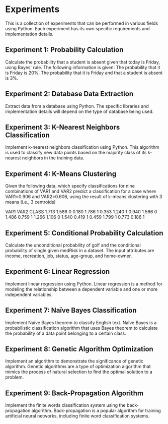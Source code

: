 # Experiments
This is a collection of experiments that can be performed in various fields using Python. Each experiment has its own specific requirements and implementation details.

## Experiment 1: Probability Calculation
Calculate the probability that a student is absent given that today is Friday, using Bayes' rule. The following information is given:
The probability that it is Friday is 20%.
The probability that it is Friday and that a student is absent is 3%.

## Experiment 2: Database Data Extraction
Extract data from a database using Python. The specific libraries and implementation details will depend on the type of database being used.

## Experiment 3: K-Nearest Neighbors Classification
Implement k-nearest neighbors classification using Python. This algorithm is used to classify new data points based on the majority class of its k-nearest neighbors in the training data.

## Experiment 4: K-Means Clustering
Given the following data, which specify classifications for nine combinations of VAR1 and VAR2 predict a classification for a case where VAR1=0.906 and VAR2=0.606, using the result of k-means clustering with 3 means (i.e., 3 centroids)

VAR1	VAR2	CLASS
1.713	1.586	0
0.180	1.786	1
0.353	1.240	1
0.940	1.566	0
1.486	0.759	1
1.266	1.106	0
1.540	0.419	1
0.459	1.799	1
0.773	0.186	1

## Experiment 5: Conditional Probability Calculation
Calculate the unconditional probability of golf and the conditional probability of single given medRisk in a dataset. The input attributes are income, recreation, job, status, age-group, and home-owner.

## Experiment 6: Linear Regression
Implement linear regression using Python. Linear regression is a method for modeling the relationship between a dependent variable and one or more independent variables.

## Experiment 7: Naïve Bayes Classification
Implement Naïve Bayes theorem to classify English text. Naïve Bayes is a probabilistic classification algorithm that uses Bayes theorem to calculate the probability of a data point belonging to a certain class.

## Experiment 8: Genetic Algorithm Optimization
Implement an algorithm to demonstrate the significance of genetic algorithm. Genetic algorithms are a type of optimization algorithm that mimics the process of natural selection to find the optimal solution to a problem.

## Experiment 9: Back-Propagation Algorithm
Implement the finite words classification system using the back-propagation algorithm. Back-propagation is a popular algorithm for training artificial neural networks, including finite word classification systems.
